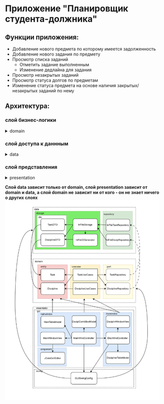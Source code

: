 # Приложение "Планировщик студента-должника"
## Функции приложения:
- Добавление нового предмета по которому имеется задолженность
- Добавление нового задания по предмету
- Просмотр списка заданий
  - Отметить задание выполненным
  - Изменение дедлайна для задания
- Просмотр незакрытых заданий
- Просмотр статуса долгов по предметам
- Изменение статуса предмета на основе наличия закрытых/незакрытых заданий по нему

## Архитектура:
### слой бизнес-логики
<details>
 <summary> domain </summary>

- [entity](src/domain/entity) - классы сущности предметной области
- [usecase](src/domain/usecase) - доступные в приложении функции над сущностями
- [port](src/domain/port) - порты(интерфейсы) для получения доступа к хранилищам данных из слоя data, без создания зависимости от деталей реализации хрпнилища 
- exceptions - исключения порождаемые бизнес-логикой
</details>

### слой доступа к даннным
<details>
<summary> data </summary>

- repository - высокоуровневые хранилища данных (оперируют сущностями) 
  + [infile](src/data/repository/infile) - пример реализации хранилища для работы с хранением в файле
  + [inmemory](src/data/repository/inmemory) - пример реализации тестового хранилища в оперативной памяти
- [storage](src/data/storage) - низкоуровневое хранилище данных (оперируют промежуточными моделями данных, специфичных для метода хранения)
  + [dto](src/data/storage/dto) - модели данных для файлового хранилища, умеют отображаться в сущности предметной области
  + InFileВGenerator - генератор ID для объектов классов-сущностей
  + InFileStorage - реализация хранилища данных для приложения на основе текстовых файлов
</details>

### слой представления
<details>
<summary> presentation </summary>

- [config](src/presentation/config) - объект "конфигурация", отвечает за поставку зависимостей в слой представления 
- [gui](src/presentation/gui) - все что касается GUI
  +  mainwindow - главное окно приложения
      - MainWindowView - создание и инициализация окна и раскладка компонентов
      - MainWindowController - контроллер главного окна, содержит обработчики событий для реализации логики интерфейса, а также связывает вид и модель данных для окна
      - MainTableModel - модель таблицы для главного окна
      - DisciplComboBoxModel - модель для комбобокса выбора предмета
  +  disciplwindow - окно для редактирования списка предметов
      - DisciplinesWindowView - создание и инициализация окна и раскладка компонентов
      - DisciplinesWindowController - контроллер окна просмотра предметов, содержит обработчики событий для реализации логики интерфейса, а также связывает вид и модель данных для окна
      - DisciplinesTableModel - модель таблицы для окна просмотра предметов
  
  + [components](src/presentation/gui/components) - кастомные дополнительные компоненты
    - JDateCellEditor - компонент для редактирования даты в таблице

</details>

**Слой data зависит только от domain, слой presentation зависит от domain и data, а слой domain не зависит ни от кого - он не знает ничего о других слоях**
![](cleanarch.svg)